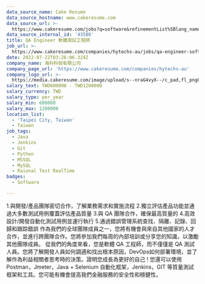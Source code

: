 ```yaml
---
data_source_name: Cake Resume
data_source_hostname: www.cakeresume.com
data_source_url: >-
  https://www.cakeresume.com/jobs?q=software&refinementList%5Blang_name%5D%5B0%5D=English&refinementList%5Bsalary_type%5D=per_year&range%5Bsalary_range%5D%5Bmin%5D=1000000&page=2
data_source_internal_id: '43588'
title: QA Engineer 軟體測試工程師
job_url: >-
  https://www.cakeresume.com/companies/hytechs-au/jobs/qa-engineer-software-testing-engineer-a60fc0
date: 2022-07-22T03:26:06.324Z
company_name: 海科科技有限公司
company_page_url: 'https://www.cakeresume.com/companies/hytechs-au'
company_logo_url: >-
  https://media.cakeresume.com/image/upload/s--nraG4vyX--/c_pad,fl_png8,h_200,w_200/v1665454659/tsskgxqxoe7y0mfkulrz.png
salary_text: TWD600000 - TWD1200000
salary_currency: TWD
salary_type: per_year
salary_min: 600000
salary_max: 1200000
location_list:
  - 'Taipei City, Taiwan'
  - Taiwan
job_tags:
  - Java
  - Jenkins
  - Git
  - Python
  - MSSQL
  - MySQL
  - Raional Test RealTime
badges:
  - Software

---
```


1.與開發/產品團隊密切合作，了解業務需求和實施流程 2.獨立評估產品功能並通過大多數測試用例覆蓋評估產品質量 3.與 QA 團隊合作，確保最高質量的 4.高效設計/開發自動化測試用例並運行執行 5.通過錯誤管理系統查找、隔離、記錄、回歸和跟踪錯誤 作為我們的全球團隊成員之一，您將有機會與來自其他國家的人才合作，並進行跨團隊合作。您將參加我們每周的內部培訓或分享您的知識，以激勵其他團隊成員。 從我們的角度來看，您是軟體 QA 工程師，而不僅僅是 QA 測試人員。您將了解開發人員如何調適和找出根本原因，DevOps如何部署環境，並了解作為利益相關者思考時的決策。證明您成長為更好的自己 ! 您還可以使用 Postman，Jmeter，Java + Selenium 自動化框架，Jenkins，GIT 等質量測試框架和工具。您可能有機會提高我們金融服務的安全性和穩健性。